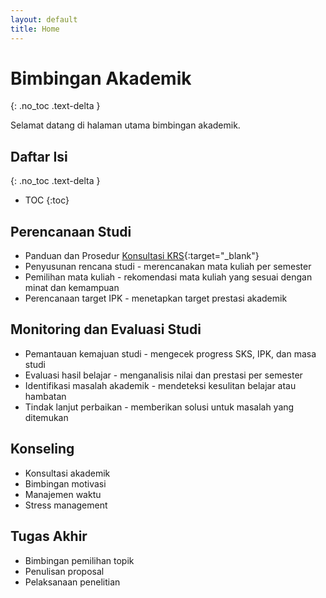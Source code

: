 ```yaml
---
layout: default
title: Home
---
```


# Bimbingan Akademik
{: .no_toc .text-delta }

Selamat datang di halaman utama bimbingan akademik.

## Daftar Isi
{: .no_toc .text-delta }

* TOC
{:toc}


## Perencanaan Studi
  - Panduan dan Prosedur [Konsultasi KRS](KRS.md){:target="_blank"}
  - Penyusunan rencana studi - merencanakan mata kuliah per semester
  - Pemilihan mata kuliah - rekomendasi mata kuliah yang sesuai dengan minat dan kemampuan
  - Perencanaan target IPK - menetapkan target prestasi akademik
  
## Monitoring dan Evaluasi Studi
  - Pemantauan kemajuan studi - mengecek progress SKS, IPK, dan masa studi
  - Evaluasi hasil belajar - menganalisis nilai dan prestasi per semester
  - Identifikasi masalah akademik - mendeteksi kesulitan belajar atau hambatan
  - Tindak lanjut perbaikan - memberikan solusi untuk masalah yang ditemukan

## Konseling
  - Konsultasi akademik
  - Bimbingan motivasi
  - Manajemen waktu
  - Stress management

## Tugas Akhir
  - Bimbingan pemilihan topik
  - Penulisan proposal
  - Pelaksanaan penelitian
 
